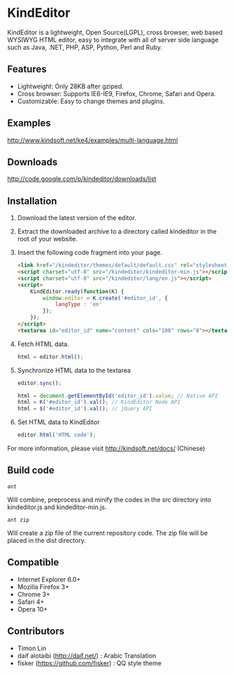 
KindEditor
=================================================

KindEditor is a lightweight, Open Source(LGPL), cross browser, web based WYSIWYG HTML editor, easy to integrate with all of server side language such as Java, .NET, PHP, ASP, Python, Perl and Ruby.

## Features

* Lightweight: Only 28KB after gziped.
* Cross browser: Supports IE6-IE9, Firefox, Chrome, Safari and Opera.
* Customizable: Easy to change themes and plugins.

## Examples

http://www.kindsoft.net/ke4/examples/multi-language.html

## Downloads

http://code.google.com/p/kindeditor/downloads/list

## Installation

1. Download the latest version of the editor.

2. Extract the downloaded archive to a directory called kindeditor in the root of your website.

3. Insert the following code fragment into your page.

	```html
	<link href="/kindeditor/themes/default/default.css" rel="stylesheet" />
	<script charset="utf-8" src="/kindeditor/kindeditor-min.js"></script>
	<script charset="utf-8" src="/kindeditor/lang/en.js"></script>
	<script>
		KindEditor.ready(function(K) {
			window.editor = K.create('#editor_id', {
				langType : 'en'
			});
		});
	</script>
	<textarea id="editor_id" name="content" cols="100" rows="8"></textarea>
	```

4. Fetch HTML data.

	```javascript
	html = editor.html();
	```

5. Synchronize HTML data to the textarea
	```javascript
	editor.sync();

	html = document.getElementById('editor_id').value; // Native API
	html = K('#editor_id').val(); // KindEditor Node API
	html = $('#editor_id').val(); // jQuery API
	```

6. Set HTML data to KindEditor
	```javascript
	editor.html('HTML code');
	```

For more information, please visit http://kindsoft.net/docs/ (Chinese)

## Build code

`ant`

Will combine, preprocess and minify the codes in the src directory into kindeditor.js and kindeditor-min.js.

`ant zip`

Will create a zip file of the current repository code. The zip file will be placed in the dist directory.

## Compatible

* Internet Explorer 6.0+
* Mozilla Firefox 3+
* Chrome 3+
* Safari 4+
* Opera 10+

## Contributors

* Timon Lin
* daif alotaibi (http://daif.net/) : Arabic Translation
* fisker (https://github.com/fisker) : QQ style theme
